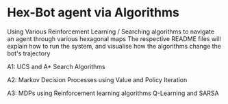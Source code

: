 # Hex-Bot agent via Algorithms
Using Various Reinforcement Learning / Searching algorithms to navigate an agent through various hexagonal maps
The respective README files will explain how to run the system, and visualise how the algorithms change the bot's trajectory

A1: UCS and A* Search Algorithms

A2: Markov Decision Processes using Value and Policy Iteration

A3: MDPs using Reinforcement learning algorithms Q-Learning and SARSA
